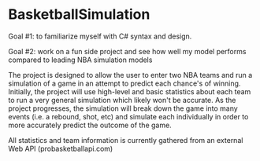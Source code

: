 # BasketballSimulation

Goal #1: to familiarize myself with C# syntax and design.

Goal #2: work on a fun side project and see how well my model performs compared to leading NBA simulation models

The project is designed to allow the user to enter two NBA teams and run a simulation of a game in an attempt to predict each chance's of winning.  Initially, the project will use high-level and basic statistics about each team to run a very general simulation which likely won't be accurate.  As the project progresses, the simulation will break down the game into many events (i.e. a rebound, shot, etc) and simulate each individually in order to more accurately predict the outcome of the game.

All statistics and team information is currently gathered from an external Web API (probasketballapi.com)
